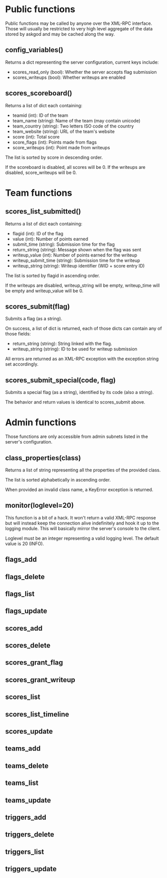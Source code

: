 # Public functions
Public functions may be called by anyone over the XML-RPC interface.
Those will usually be restricted to very high level aggregate of the
data stored by askgod and may be cached along the way.

## config\_variables()
Returns a dict representing the server configuration, current keys include:
 - scores\_read\_only (bool): Whether the server accepts flag submission
 - scores\_writeups (bool): Whether writeups are enabled

## scores\_scoreboard()
Returns a list of dict each containing:
 - teamid (int): ID of the team
 - team\_name (string): Name of the team (may contain unicode)
 - team\_country (string): Two letters ISO code of the country
 - team\_website (string): URL of the team's website
 - score (int): Total score
 - score\_flags (int): Points made from flags
 - score\_writeups (int): Point made from writeups

The list is sorted by score in descending order.

If the scoreboard is disabled, all scores will be 0.
If the writeups are disabled, score\_writeups will be 0.

# Team functions
## scores\_list\_submitted()
Returns a list of dict each containing:
 - flagid (int): ID of the flag
 - value (int): Number of points earned
 - submit\_time (string): Submission time for the flag
 - return\_string (string): Message shown when the flag was sent
 - writeup\_value (int): Number of points earned for the writeup
 - writeup\_submit\_time (string): Submission time for the writeup
 - writeup\_string (string): Writeup identifier (WID + score entry ID)

The list is sorted by flagid in ascending order.

If the writeups are disabled, writeup\_string will be empty,
writeup\_time will be empty and writeup\_value will be 0.

## scores\_submit(flag)
Submits a flag (as a string).

On success, a list of dict is returned, each of those dicts can contain
any of those fields:
 - return\_string (string): String linked with the flag.
 - writeup\_string (string): ID to be used for writeup submission

All errors are returned as an XML-RPC exception with the exception
string set accordingly.

## scores\_submit\_special(code, flag)
Submits a special flag (as a string), identified by its code (also a string).

The behavior and return values is identical to scores\_submit above.

# Admin functions
Those functions are only accessible from admin subnets listed in the
server's configuration.

## class\_properties(class)
Returns a list of string representing all the properties of the provided
class.

The list is sorted alphabetically in ascending order.

When provided an invalid class name, a KeyError exception is returned.

## monitor(loglevel=20)
This function is a bit of a hack. It won't return a valid XML-RPC
response but will instead keep the connection alive indefinitely and
hook it up to the logging module. This will basically mirror the
server's console to the client.

Loglevel must be an integer representing a valid logging level.
The default value is 20 (INFO).

## flags\_add
## flags\_delete
## flags\_list
## flags\_update
## scores\_add
## scores\_delete
## scores\_grant\_flag
## scores\_grant\_writeup
## scores\_list
## scores\_list\_timeline
## scores\_update
## teams\_add
## teams\_delete
## teams\_list
## teams\_update
## triggers\_add
## triggers\_delete
## triggers\_list
## triggers\_update
